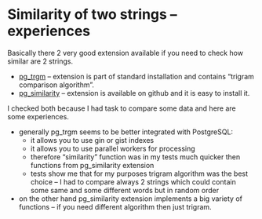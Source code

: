 # Similarity of two strings – experiences

Basically there 2 very good extension available if you need to check how similar are 2 strings.

* [pg_trgm](https://web.archive.org/web/20200710070837/https://www.postgresql.org/docs/current/static/pgtrgm.html) – extension is part of standard installation and contains “trigram comparison algorithm”.
* [pg_similarity](https://web.archive.org/web/20200710070837/https://github.com/eulerto/pg_similarity) – extension is available on github and it is easy to install it.

I checked both because I had task to compare some data and here are some experiences.

* generally pg_trgm seems to be better integrated with PostgreSQL:
  * it allows you to use gin or gist indexes
  * it allows you to use parallel workers for processing
  * therefore “similarity” function was in my tests much quicker then functions from pg_similarity extension
  * tests show me that for my purposes trigram algorithm was the best choice – I had to compare always 2 strings which could contain some same and some different words but in random order
* on the other hand pg_similarity extension implements a big variety of functions – if you need different algorithm then just trigram.

